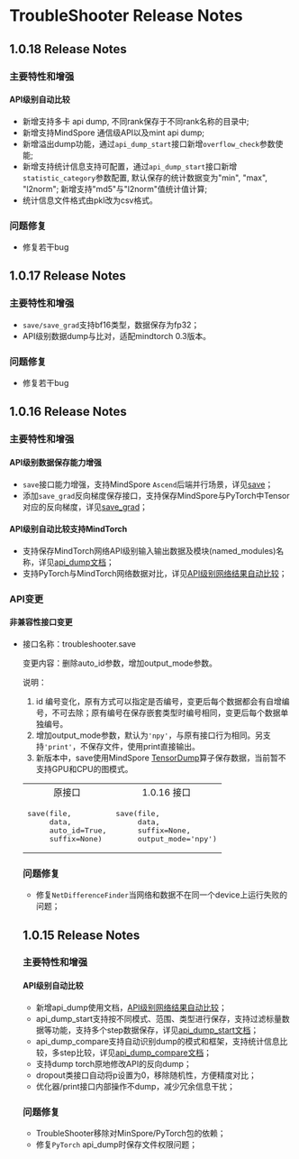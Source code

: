 # TroubleShooter Release Notes

## 1.0.18 Release Notes

### 主要特性和增强

#### API级别自动比较
- 新增支持多卡 api dump, 不同rank保存于不同rank名称的目录中;
- 新增支持MindSpore 通信级API以及mint api dump;
- 新增溢出dump功能，通过`api_dump_start`接口新增`overflow_check`参数使能;
- 新增支持统计信息支持可配置，通过`api_dump_start`接口新增`statistic_category`参数配置, 默认保存的统计数据变为"min", "max", "l2norm"; 新增支持"md5"与"l2norm"值统计值计算;
- 统计信息文件格式由pkl改为csv格式。

### 问题修复

- 修复若干bug

## 1.0.17 Release Notes

### 主要特性和增强

- `save/save_grad`支持bf16类型，数据保存为fp32；
- API级别数据dump与比对，适配mindtorch 0.3版本。

### 问题修复

- 修复若干bug

## 1.0.16 Release Notes

### 主要特性和增强

#### API级别数据保存能力增强

- `save`接口能力增强，支持MindSpore `Ascend`后端并行场景，详见[save](docs/api/save.md)；
- 添加`save_grad`反向梯度保存接口，支持保存MindSpore与PyTorch中Tensor对应的反向梯度，详见[save_grad](docs/api/save_grad.md)；

#### API级别自动比较支持MindTorch

- 支持保存MindTorch网络API级别输入输出数据及模块(named_modules)名称，详见[api_dump文档](https://gitee.com/mindspore/toolkits/blob/master/troubleshooter/docs/api/migrator/api_dump.md)；
- 支持PyTorch与MindTorch网络数据对比，详见[API级别网络结果自动比较](https://gitee.com/mindspore/toolkits/blob/master/troubleshooter/docs/api_compare.md)；

### API变更

#### 非兼容性接口变更

- 接口名称：troubleshooter.save

  变更内容：删除auto_id参数，增加output_mode参数。

  说明：
    1. id 编号变化，原有方式可以指定是否编号，变更后每个数据都会有自增编号，不可去除；原有编号在保存嵌套类型时编号相同，变更后每个数据单独编号。
    2. 增加output_mode参数，默认为`'npy'`，与原有接口行为相同。另支持`'print'`，不保存文件，使用print直接输出。
    3. 新版本中，save使用MindSpore [TensorDump](https://www.mindspore.cn/docs/zh-CN/r2.3/api_python/ops/mindspore.ops.TensorDump.html)算子保存数据，当前暂不支持GPU和CPU的图模式。

  <table>
  <tr>
  <td style="text-align:center"> 原接口 </td> <td style="text-align:center"> 1.0.16 接口 </td>
  </tr>
  <tr>
  <td><pre>
  save(file,
       data,
       auto_id=True,
       suffix=None)
  </pre>
  </td>
  <td><pre>
  save(file,
       data,
       suffix=None,
       output_mode='npy')
  </pre>
  </td>
  </tr>
</table>

### 问题修复

- 修复`NetDifferenceFinder`当网络和数据不在同一个device上运行失败的问题；

## 1.0.15 Release Notes

### 主要特性和增强

#### API级别自动比较

- 新增api_dump使用文档，[API级别网络结果自动比较](https://gitee.com/mindspore/toolkits/blob/master/troubleshooter/docs/api_compare.md)；
- api_dump_start支持按不同模式、范围、类型进行保存，支持过滤标量数据等功能，支持多个step数据保存，详见[api_dump_start文档](https://gitee.com/mindspore/toolkits/blob/master/troubleshooter/docs/api/migrator/api_dump.md#troubleshootermigratorapi_dump_start)；
- api_dump_compare支持自动识别dump的模式和框架，支持统计信息比较，多step比较，详见[api_dump_compare文档](https://gitee.com/mindspore/toolkits/blob/master/troubleshooter/docs/api/migrator/api_dump.md#troubleshootermigratorapi_dump_compare)；
- 支持dump torch原地修改API的反向dump；
- dropout类接口自动将p设置为0，移除随机性，方便精度对比；
- 优化器/print接口内部操作不dump，减少冗余信息干扰；

### 问题修复

- TroubleShooter移除对MinSpore/PyTorch包的依赖；
- 修复`PyTorch` api_dump时保存文件权限问题；
